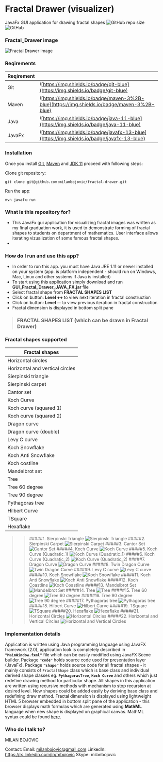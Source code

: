 # Fractal Drawer (visualizer) #
 JavaFx GUI application for drawing fractal shapes
![GitHub repo size](https://img.shields.io/github/repo-size/milanbojovic/fractal-drawer) ![GitHub](https://img.shields.io/github/license/milanbojovic/kaggle-kobe-bryant-shot-selection)

### Fractal_Drawer image ###
![Fractal Drawer image](https://raw.githubusercontent.com/milanbojovic/GUI_Fractal_Drawer_JAVA_FX/master/Fractal_images/fractal-drawer-demonstration.gif)

  ### Reqirements
|Reqirement||
|--|--|
|Git|![https://img.shields.io/badge/git-blue](https://img.shields.io/badge/git-blue)|
|Maven|![https://img.shields.io/badge/maven-3%2B-blue](https://img.shields.io/badge/maven-3%2B-blue)|
|Java|![https://img.shields.io/badge/java-11-blue](https://img.shields.io/badge/java-11-blue)|
|JavaFx|![https://img.shields.io/badge/javafx-13-blue](https://img.shields.io/badge/javafx-13-blue)|

  ### Installation
Once you install [Git](https://www.atlassian.com/git/tutorials/install-git), [Maven](https://maven.apache.org/install.html) and [JDK 11](https://jdk.java.net/11/) proceed with following steps:

Clone git repository:

    git clone git@github.com:milanbojovic/fractal-drawer.git
Run the app:

    mvn javafx:run
       

### What is this repository for? ###

* This JavaFx gui application for visualizing fractal images was written as my final graduation work, it is used to demonstrate forming of fractal shapes to students on department of mathematics. User interface allows iterating vizualization of some famous fractal shapes.
* 
### How do I run and use this app? ###

* In order to run this app. you must have Java JRE 1.11 or newer installed on your system (app. is platform independent - should run on Windows, Mac, Linux and other systems if Java is installed)
* To start using this application simply download and run __GUI_Fractal_Drawer_JAVA_FX.jar__ file
* Select fractal shape from __FRACTAL SHAPES LIST__
* Click on button: __Level ++__ to view next iteration in fractal construction
* Click on button: __Level --__ to view previous iteration in fractal construction
* Fractal dimension is displayed in bottom split pane


>### FRACTAL SHAPES LIST (which can be drawn in Fractal Drawer)
### Fractal shapes supported

| Fractal shapes |
|--|
|Horizontal circles|
|Horizontal and vertical circles|
|Sierpinski triangle|
|Sierpinski carpet|
|Cantor set|
|Koch Curve|
|Koch curve (squared 1)|
|Koch curve (squared 2)|
|Dragon curve|
|Dragon curve (double)|
|Levy C curve|
|Koch Snowflake|
|Koch Anti Snowflake|
|Koch costline|
|Mandelbrot set|
|Tree|
|Tree 60 degree|
|Tree 90 degree|
|Pythagoras tree|
|Hilbert Curve|
|TSquare|
|Hexaflake|
>>#####1.   Sierpinski Triangle
![Sierpinski Triangle](https://raw.githubusercontent.com/milanbojovic/GUI_Fractal_Drawer_JAVA_FX/master/Fractal_images/Sierpinski%20triangle/5.png)
>>#####2.   Sierpinski Carpet
![Sierpinski Carpet](https://raw.githubusercontent.com/milanbojovic/GUI_Fractal_Drawer_JAVA_FX/master/Fractal_images/Sierpinski%20carpet/5.png)
>>#####3.     Cantor Set
![Cantor Set](https://raw.githubusercontent.com/milanbojovic/GUI_Fractal_Drawer_JAVA_FX/master/Fractal_images/Cantor%20Set/1.png)
>>#####4.     Koch Curve
![Koch Curve](https://raw.githubusercontent.com/milanbojovic/GUI_Fractal_Drawer_JAVA_FX/master/Fractal_images/Koch%20Curve/1.png)
>>#####5.     Koch Curve (Quadratic_1)
![Koch Curve (Quadratic_1)](https://raw.githubusercontent.com/milanbojovic/GUI_Fractal_Drawer_JAVA_FX/master/Fractal_images/Koch%20Curve%20(Quadratic_1)/1.png)
>>#####6.    Koch Curve (Quadratic_2)
![Koch Curve (Quadratic_2)](https://raw.githubusercontent.com/milanbojovic/GUI_Fractal_Drawer_JAVA_FX/master/Fractal_images/Koch%20Curve%20(Quadratic_2)/1.png)
>>#####7.    Dragon Curve
![Dragon Curve](https://raw.githubusercontent.com/milanbojovic/GUI_Fractal_Drawer_JAVA_FX/master/Fractal_images/Dragon%20Curve/5.png)
>>#####8.    Twin Dragon Curve
![Twin Dragon Curve](https://raw.githubusercontent.com/milanbojovic/GUI_Fractal_Drawer_JAVA_FX/master/Fractal_images/Twin%20Dragon%20Curve/t5.png)
>>#####9. Levy C curve
![Levy C curve](https://raw.githubusercontent.com/milanbojovic/GUI_Fractal_Drawer_JAVA_FX/master/Fractal_images/Levy%20Curve/5.png)
>>#####10. Koch Snowflake
![Koch Snowflake](https://raw.githubusercontent.com/milanbojovic/GUI_Fractal_Drawer_JAVA_FX/master/Fractal_images/Koch%20Snowflake/1.png)
>>#####11. Koch Anti Snowflake
![Koch Anti Snowflake](https://raw.githubusercontent.com/milanbojovic/GUI_Fractal_Drawer_JAVA_FX/master/Fractal_images/Koch%20Anti%20Snowflake/1.png)
>>#####12. Koch Coastline
![Koch Coastline](https://raw.githubusercontent.com/milanbojovic/GUI_Fractal_Drawer_JAVA_FX/master/Fractal_images/Koch%20Coastline/1.png)
>>#####13. Mandelbrot Set
![Mandelbrot Set](https://raw.githubusercontent.com/milanbojovic/GUI_Fractal_Drawer_JAVA_FX/master/Fractal_images/Mandelbrot%20set/Mandelbrot_set_app.png)
>>#####14. Tree
![Tree](https://raw.githubusercontent.com/milanbojovic/GUI_Fractal_Drawer_JAVA_FX/master/Fractal_images/tree%20basic/5.png)
>>#####15. Tree 60 degree
![Tree 60 degree](https://raw.githubusercontent.com/milanbojovic/GUI_Fractal_Drawer_JAVA_FX/master/Fractal_images/tree%2060%20degree/5.png)
>>#####16. Tree 90 degree
![Tree 90 degree](https://raw.githubusercontent.com/milanbojovic/GUI_Fractal_Drawer_JAVA_FX/master/Fractal_images/tree%2090%20degree/5.png)
>>#####17. Pythagoras tree
![Pythagoras tree](https://raw.githubusercontent.com/milanbojovic/GUI_Fractal_Drawer_JAVA_FX/master/Fractal_images/Pythagoras%20tree/5.png)
>>#####18. Hilbert Curve
![Hilbert Curve](https://raw.githubusercontent.com/milanbojovic/GUI_Fractal_Drawer_JAVA_FX/master/Fractal_images/Hilbert%20curve/5.png)
>>#####19. TSquare
![TSquare](https://raw.githubusercontent.com/milanbojovic/GUI_Fractal_Drawer_JAVA_FX/master/Fractal_images/TSquare/5.png)
>>#####20. Hexaflake
![Hexaflake](https://raw.githubusercontent.com/milanbojovic/GUI_Fractal_Drawer_JAVA_FX/master/Fractal_images/Hexaflake/5.png)
>>#####21. Horizontal Circles
![Horizontal Circles](https://raw.githubusercontent.com/milanbojovic/GUI_Fractal_Drawer_JAVA_FX/master/Fractal_images/Horizontal%20Circles/1.png)
>>#####22. Horizontal and Vertical Circles
![Horizontal and Vertical Circles](https://raw.githubusercontent.com/milanbojovic/GUI_Fractal_Drawer_JAVA_FX/master/Fractal_images/Vertical%20Circles/1.png)


### Implementation details ###
Application is written using Java programming language using JavaFX framework (2.0), application look is completely described in __`"MainWindow.fxml"`__ file which can be easily modified using JavaFX Scene builder. Package __`"code"`__ holds source code used for presentation layer (JavaFx). Package __`"shape"`__ holds source code for all fractal shapes - it mainly consists of `FractalShape` class which is base class and individual derived shape classes eg. __`PythagorasTree`__, __`Koch Curve`__ and others which just redefine drawing method for particular shape. All shapes in this application are written using recursive methods with mechanism to stop recursion at desired level. New shapes could be added easily by deriving base class and redefining draw method.
Fractal dimension is displayed using lightweight HTML 5 browser embedded in bottom split pane of the application - this browser displays math formulas which are generated using __MathML__ language when new shape is displayed on graphical canvas. MathML syntax could be found [here](http://www.tutorialspoint.com/html5/html5_mathml.htm).

### Who do I talk to? ###

MILAN BOJOVIC

Contact:
Email: milanbojovic@gmail.com
LinkedIn: https://rs.linkedin.com/in/mbojovic
Skype: milanbojovic

<!--stackedit_data:
eyJoaXN0b3J5IjpbLTE3OTc3ODY3MjEsLTExMjM4NjQ2ODcsLT
k0Nzc3MzkyOSwxODg4OTE2NTEwLC05MjgyNjg0OTcsLTQ1OTE4
ODI0NV19
-->